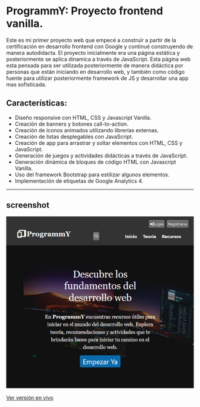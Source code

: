 # ProgrammY: Proyecto frontend vanilla.

Este es mi primer proyecto web que empecé a construir a partir de la certificación en desarrollo frontend con Google y continué construyendo de manera autodidacta. El proyecto inicialmente era una página estática y posteriormente se aplica dinamica a través de JavaScript. Esta página web esta pensada para ser utilizada posteriormente de manera didáctica por personas que están iniciando en desarrollo web, y también como código fuente para utilizar posteriormente framework de JS y desarrollar una app mas sofisticada.

## Características:

* Diseño responsive con HTML, CSS y Javascript Vanilla.
* Creación de banners y botones call-to-action.
* Creación de íconos animados utilizando librerías externas.
* Creación de listas desplegables con JavaScript.
* Creación de app para arrastrar y soltar elementos con HTML, CSS y JavaScript.
* Generación de juegos y actividades didácticas a través de JavaScript.
* Generación dinámica de bloques de código HTML con Javascript Vanilla.
* Uso del framework Bootstrap para estilizar algunos elementos.
* Implementación de etiquetas de Google Analytics 4.

_________________________________________

## screenshot

![Programmy screenshot](./programmy-og.png)

[Ver versión en vivo](https://ecastrogit.github.io/programmy/)